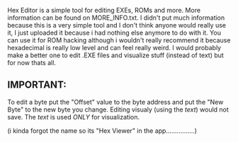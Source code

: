 
Hex Editor is a simple tool for editing EXEs, ROMs and more. More information can be found on MORE_INFO.txt.
I didn't put much information because this is a very simple tool and I don't think anyone would really use it, I just uploaded it because i had nothing else anymore to do with it.
You can use it for ROM hacking although i wouldn't really recommend it because hexadecimal is really low level and can feel really weird. I would probably make a better one to edit .EXE files and visualize stuff (instead of text) but for now thats all.

IMPORTANT:
--------------------------------------------------------------------------------------------------------------------------
To edit a byte put the "Offset" value to the byte address and put the "New Byte" to the new byte you change. Editing visualy (using the *text*) would not save.
The *text* is used *ONLY* for visualization.

(i kinda forgot the name so its "Hex Viewer" in the app................)
